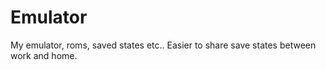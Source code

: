 # Emulator

My emulator, roms, saved states etc.. Easier to share save states between work and home.
